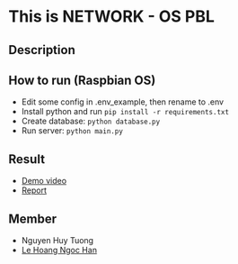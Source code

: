 # This is NETWORK - OS PBL
## Description

## How to run (Raspbian OS)
- Edit some config in .env_example, then rename to .env
- Install python and run `pip install -r requirements.txt`
- Create database: `python database.py`
- Run server: `python main.py`

## Result 
- [Demo video](https://youtu.be/rsIklOp8tVY)
- [Report](https://github.com/huytuong010101/PBL4-Raspberry-Server-ControlAndTracking/blob/main/PBL4-Report.pdf)

## Member
- Nguyen Huy Tuong
- [Le Hoang Ngoc Han](https://github.com/hanahh080601)
